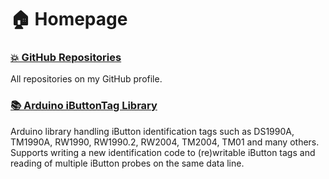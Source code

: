 # 🏠 Homepage

### [💥 GitHub Repositories](https://github.com/vdwulp?tab=repositories)
All repositories on my GitHub profile.

### [📚 Arduino iButtonTag Library](https://github.com/vdwulp/iButtonTag)
Arduino library handling iButton identification tags such as DS1990A, TM1990A, RW1990, RW1990.2, RW2004, TM2004, TM01 and many others. Supports writing a new identification code to (re)writable iButton tags and reading of multiple iButton probes on the same data line.
